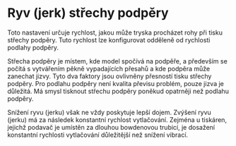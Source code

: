 Ryv (jerk) střechy podpěry
====
Toto nastavení určuje rychlost, jakou může tryska procházet rohy při tisku střechy podpěry. Tuto rychlost lze konfigurovat odděleně od rychlosti podlahy podpěry.

Střecha podpěry je místem, kde model spočívá na podpěře, a především se počítá s vytvářením pěkně vypadajících přesahů a kde podpěra může zanechat jizvy. Tyto dva faktory jsou ovlivněny přesností tisku střechy podpěry. Pro podlahu podpěry není kvalita převisu problém, pouze jizva je důležitá. Má smysl tisknout střechu podpěry poněkud opatrněji než podlahu podpěry.

Snížení ryvu (jerku) však ne vždy poskytuje lepší dojem. Zvýšení ryvu (jerku) má za následek konstantní rychlost vytlačování. Zejména u tiskáren, jejichž podavač je umístěn za dlouhou bowdenovou trubicí, je dosažení konstantní rychlosti vytlačování důležitější než snížení vibrací.
